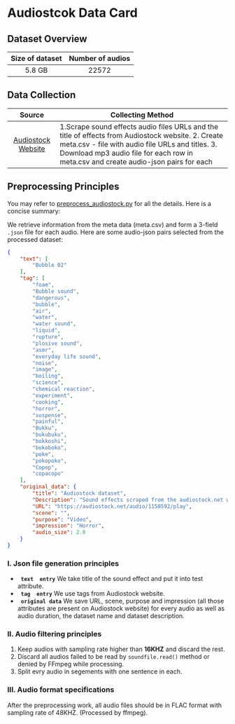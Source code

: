 # Audiostcok Data Card
## Dataset Overview
|Size of dataset|Number of audios|
|:----:|:-----:|
|5.8 GB| 22572|
## Data Collection

|Source|<center>Collecting Method<center>|
|:---------:|:--------|
| [Audiostock Website](https://audiostock.net/se)  |1.Scrape sound effects audio files URLs and the title of effects from Audiostock website. 2. Create meta.csv - file with audio file URLs and titles. 3. Download mp3 audio file for each row in meta.csv and create audio-json pairs for each <br>
## Preprocessing Principles

You may refer to [preprocess_audiostock.py](/data_preprocess/preprocess_audiostock.py) for all the details. Here is a concise summary:

We retrieve information
from the meta data (meta.csv) and form a 3-field `.json` file for each audio. Here are some audio-json pairs selected from the processed dataset:



```json
{
    "text": [
        "Bubble 02"
    ],
    "tag": [
        "foam",
        "Bubble sound",
        "dangerous",
        "bubble",
        "air",
        "water",
        "water sound",
        "liquid",
        "rupture",
        "plosive sound",
        "asmr",
        "everyday life sound",
        "noise",
        "image",
        "boiling",
        "science",
        "chemical reaction",
        "experiment",
        "cooking",
        "horror",
        "suspense",
        "painful",
        "Bukku",
        "bukubuku",
        "bokkoshi",
        "bokoboko",
        "poke",
        "pokopoko",
        "Copop",
        "copacopo"
    ],
    "original_data": {
        "title": "Audiostock dataset",
        "Description": "Sound effects scraped from the audiostock.net website",
        "URL": "https://audiostock.net/audio/1150592/play",
        "scene": "",
        "purpose": "Video",
        "impression": "Horror",
        "audio_size": 2.0
    }
}
```




### I. Json file generation principles 
-  **` text  entry`** We take title of the sound effect and put it into test attribute.
-  **` tag  entry`** We use tags from Audiostock website.
-  **` original data`** We save URL, scene, purpose and impression (all those attributes are present on Audiostock website) for every audio as well as audio duration, the dataset name and dataset description.

### II. Audio filtering principles
1. Keep audios with sampling rate higher than **16KHZ** and discard the rest.
2. Discard all audios failed to be read by `soundfile.read()` method or denied by FFmpeg while processing.
3. Split evry audio in segements with one sentence in each.
### III. Audio format specifications
After the preprocessing work, all audio files should be in FLAC format with sampling rate of 48KHZ. (Processed by ffmpeg).